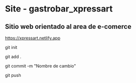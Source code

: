 # Site - gastrobar_xpressart

## Sitio web orientado al area de e-comerce

https://xpressart.netlify.app

git init

git add .

git commit -m "Nombre de cambio"

git push
